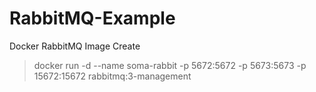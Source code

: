 # RabbitMQ-Example


Docker RabbitMQ Image Create

> docker run -d --name soma-rabbit -p 5672:5672 -p 5673:5673 -p 15672:15672 rabbitmq:3-management




